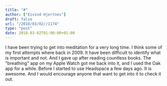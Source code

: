 ```yaml
---
title: "#"
author: ["Eivind Hjertnes"]
draft: false
url: "/2018/03/02//1174"
type: "post"
date: 2018-03-02T01:00:00+01:00
---
```


I have been trying to get into meditation for a very long time. I think
some of my first attempts where back in 2009. It have been difficult to
identify what is important and not. And I gave up after reading
countless books. The "breathing" app on my Apple Watch got me back into
it, and I used the Oak app for a while. Before I started to use
Headspace a few days ago. It is awesome. And I would encourage anyone
that want to get into it to check it out.
